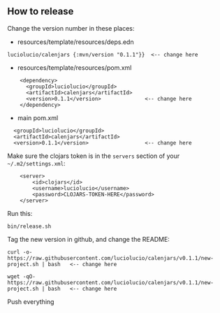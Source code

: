 ## How to release

Change the version number in these places:

* resources/template/resources/deps.edn

```
luciolucio/calenjars {:mvn/version "0.1.1"}}  <-- change here
```

* resources/template/resources/pom.xml

```
    <dependency>
      <groupId>luciolucio</groupId>
      <artifactId>calenjars</artifactId>
      <version>0.1.1</version>              <-- change here
    </dependency>
```

* main pom.xml
```
  <groupId>luciolucio</groupId>
  <artifactId>calenjars</artifactId>
  <version>0.1.1</version>                  <-- change here
```

Make sure the clojars token is in the `servers` section of your `~/.m2/settings.xml`:

```
    <server>
        <id>clojars</id>
        <username>luciolucio</username>
        <password>CLOJARS-TOKEN-HERE</password>
    </server>
```

Run this:

```
bin/release.sh
```

Tag the new version in github, and change the README:

```
curl -o- https://raw.githubusercontent.com/luciolucio/calenjars/v0.1.1/new-project.sh | bash   <-- change here
```

```
wget -qO- https://raw.githubusercontent.com/luciolucio/calenjars/v0.1.1/new-project.sh | bash   <-- change here
```

Push everything
